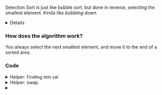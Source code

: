 Selection Sort is just like bubble sort, but done in reverse, selecting the smallest element. Kinda like *bubbling down*.

<details>
  We maintain a sorted region on the left, which grows by one element each time we pass through the unsorted original array. 

  Each time we pass, we take the smallest element and move it to the end of the sorted region.
</details>

### How does the algorithm work?

  You always select the next smallest element, and move it to the end of a sorted area.

### Code

<details>
<summary>Helper: Finding min val</summary>

```js
function minValIdx(arr) {
  let minIdx = 0;

  for (let i=0; i < arr.length; i++) {
    if (arr[minIdx] > arr[j]) minIdx = j; // update minIdx if there's a lower val
  }

  return minIdx;
}
```

</details>

<details>
<summary>Helper: swap.</summary>
Same as in bubble sort

```js
const swap = (arr, idx1, idx2) {
  let tmp = arr[idx1]
  arr[idx1] = arr[idx2]; // replace 1st position's value w/ 2nd position's
  arr[idx2] = tmp; // vice versa
}
```

</details>

<details>
<summary></summary>
</details>
